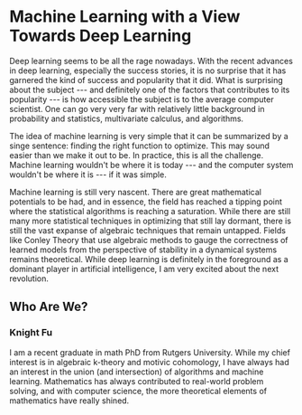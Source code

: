 Machine Learning with a View Towards Deep Learning
==================================================

Deep learning seems to be all the rage nowadays. With the
recent advances in deep learning, especially the success
stories, it is no surprise that it has garnered the kind
of success and popularity that it did. What is surprising
about the subject --- and definitely one of the factors
that contributes to its popularity --- is how accessible
the subject is to the average computer scientist. One
can go very very far with relatively little background
in probability and statistics, multivariate calculus,
and algorithms.

The idea of machine learning is very simple that it can
be summarized by a singe sentence: finding the right
function to optimize. This may sound easier than we
make it out to be. In practice, this is all the
challenge. Machine learning wouldn't be where it is
today --- and the computer system wouldn't be where
it is --- if it was simple.

Machine learning is still very nascent. There are great
mathematical potentials to be had, and in essence, the
field has reached a tipping point where the statistical
algorithms is reaching a saturation. While there are
still many more statistical techniques in optimizing that still lay
dormant, there is still the vast expanse of algebraic
techniques that remain untapped. Fields like Conley Theory
that use algebraic methods to gauge the correctness
of learned models from the perspective of stability in 
a dynamical systems remains theoretical. While deep
learning is definitely in the foreground as a dominant
player in artificial intelligence, I am very excited
about the next revolution.

## Who Are We?

### Knight Fu

I am a recent graduate in math PhD from Rutgers 
University. While my chief interest is in algebraic
k-theory and motivic cohomology, I have always had
an interest in the union (and intersection) of 
algorithms and machine learning. Mathematics has
always contributed to real-world problem solving,
and with computer science, the more theoretical
elements of mathematics have really shined.
